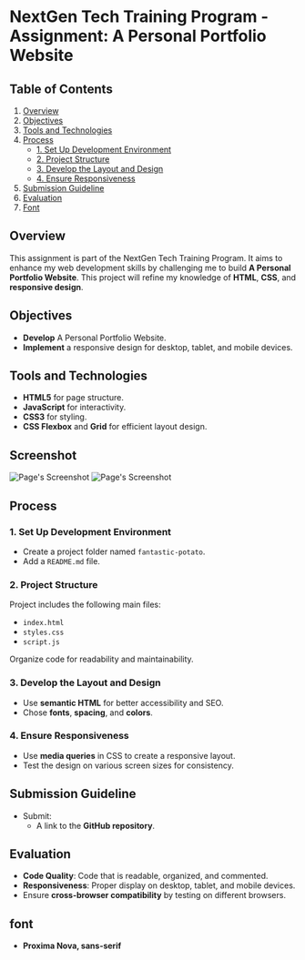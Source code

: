# NextGen Tech Training Program - Assignment: A Personal Portfolio Website

## Table of Contents

1. [Overview](#overview)
2. [Objectives](#objectives)
3. [Tools and Technologies](#tools-and-technologies)
4. [Process](#process)
   - [1. Set Up Development Environment](#1-set-up-development-environment)
   - [2. Project Structure](#2-project-structure)
   - [3. Develop the Layout and Design](#3-develop-the-layout-and-design)
   - [4. Ensure Responsiveness](#4-ensure-responsiveness)
5. [Submission Guideline](#submission-guideline)
6. [Evaluation](#evaluation)
7. [Font](#font)

## Overview

This assignment is part of the NextGen Tech Training Program. It aims to enhance my web development skills by challenging me to build **A Personal Portfolio Website**. This project will refine my knowledge of **HTML**, **CSS**, and **responsive design**.

## Objectives

- **Develop** A Personal Portfolio Website.
- **Implement** a responsive design for desktop, tablet, and mobile devices.

## Tools and Technologies

- **HTML5** for page structure.
- **JavaScript** for interactivity.
- **CSS3** for styling.
- **CSS Flexbox** and **Grid** for efficient layout design.

## Screenshot

![Page's Screenshot](./)
![Page's Screenshot](./)

## Process

### 1. Set Up Development Environment

- Create a project folder named `fantastic-potato`.
- Add a `README.md` file.

### 2. Project Structure

Project includes the following main files:

- `index.html`
- `styles.css`
- `script.js`

Organize code for readability and maintainability.

### 3. Develop the Layout and Design

- Use **semantic HTML** for better accessibility and SEO.
- Chose **fonts**, **spacing**, and **colors**.

### 4. Ensure Responsiveness

- Use **media queries** in CSS to create a responsive layout.
- Test the design on various screen sizes for consistency.

## Submission Guideline

- Submit:
  - A link to the **GitHub repository**.

## Evaluation

- **Code Quality**: Code that is readable, organized, and commented.
- **Responsiveness**: Proper display on desktop, tablet, and mobile devices.
- Ensure **cross-browser compatibility** by testing on different browsers.

## font

- **Proxima Nova, sans-serif**

<!-- 
# create a new repository on the command line

-- echo "# fwc_download_link" >> README.md
-- git init
-- git add README.md
-- git commit -m "first commit"
-- git branch -M main
-- git remote add origin **<https://github.com/awoyemipatrick/fwc_download_link.git>**
-- git push -u origin main

## Merge any remote changes into local branch:

-- git pull origin main --rebase

## Change the branch name from master to main on the command line

-- git branch -m master main

## push an existing repository from the command line

-- git remote add origin **<https://github.com/awoyemipatrick/fwc_download_link.git>**
-- git branch -M main
-- git push -u origin main -->
